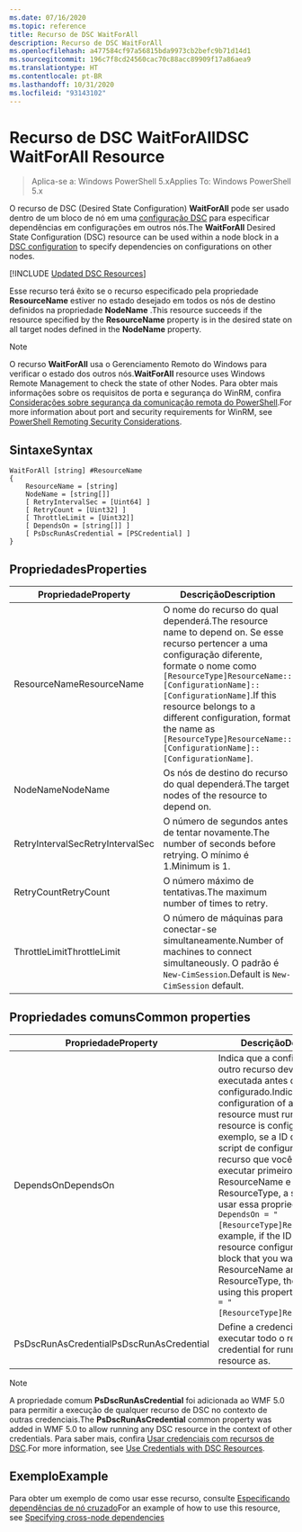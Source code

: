 ```yaml
---
ms.date: 07/16/2020
ms.topic: reference
title: Recurso de DSC WaitForAll
description: Recurso de DSC WaitForAll
ms.openlocfilehash: a477584cf97a56815bda9973cb2befc9b71d14d1
ms.sourcegitcommit: 196c7f8cd24560cac70c88acc89909f17a86aea9
ms.translationtype: HT
ms.contentlocale: pt-BR
ms.lasthandoff: 10/31/2020
ms.locfileid: "93143102"
---
```

# <a name="dsc-waitforall-resource"></a><span data-ttu-id="a9ed6-103">Recurso de DSC WaitForAll</span><span class="sxs-lookup"><span data-stu-id="a9ed6-103">DSC WaitForAll Resource</span></span>

> <span data-ttu-id="a9ed6-104">Aplica-se a: Windows PowerShell 5.x</span><span class="sxs-lookup"><span data-stu-id="a9ed6-104">Applies To: Windows PowerShell 5.x</span></span>

<span data-ttu-id="a9ed6-105">O recurso de DSC (Desired State Configuration) **WaitForAll** pode ser usado dentro de um bloco de nó em uma [configuração DSC](../../../configurations/configurations.md) para especificar dependências em configurações em outros nós.</span><span class="sxs-lookup"><span data-stu-id="a9ed6-105">The **WaitForAll** Desired State Configuration (DSC) resource can be used within a node block in a [DSC configuration](../../../configurations/configurations.md) to specify dependencies on configurations on other nodes.</span></span>

[!INCLUDE [Updated DSC Resources](../../../../../includes/dsc-resources.md)]

<span data-ttu-id="a9ed6-106">Esse recurso terá êxito se o recurso especificado pela propriedade **ResourceName** estiver no estado desejado em todos os nós de destino definidos na propriedade **NodeName** .</span><span class="sxs-lookup"><span data-stu-id="a9ed6-106">This resource succeeds if the resource specified by the **ResourceName** property is in the desired state on all target nodes defined in the **NodeName** property.</span></span>

> [!NOTE]
> <span data-ttu-id="a9ed6-107">O recurso **WaitForAll** usa o Gerenciamento Remoto do Windows para verificar o estado dos outros nós.</span><span class="sxs-lookup"><span data-stu-id="a9ed6-107">**WaitForAll** resource uses Windows Remote Management to check the state of other Nodes.</span></span> <span data-ttu-id="a9ed6-108">Para obter mais informações sobre os requisitos de porta e segurança do WinRM, confira [Considerações sobre segurança da comunicação remota do PowerShell](/powershell/scripting/learn/remoting/winrmsecurity).</span><span class="sxs-lookup"><span data-stu-id="a9ed6-108">For more information about port and security requirements for WinRM, see [PowerShell Remoting Security Considerations](/powershell/scripting/learn/remoting/winrmsecurity).</span></span>

## <a name="syntax"></a><span data-ttu-id="a9ed6-109">Sintaxe</span><span class="sxs-lookup"><span data-stu-id="a9ed6-109">Syntax</span></span>

```Syntax
WaitForAll [string] #ResourceName
{
    ResourceName = [string]
    NodeName = [string[]]
    [ RetryIntervalSec = [Uint64] ]
    [ RetryCount = [Uint32] ]
    [ ThrottleLimit = [Uint32]]
    [ DependsOn = [string[]] ]
    [ PsDscRunAsCredential = [PSCredential] ]
}
```

## <a name="properties"></a><span data-ttu-id="a9ed6-110">Propriedades</span><span class="sxs-lookup"><span data-stu-id="a9ed6-110">Properties</span></span>

|<span data-ttu-id="a9ed6-111">Propriedade</span><span class="sxs-lookup"><span data-stu-id="a9ed6-111">Property</span></span> |<span data-ttu-id="a9ed6-112">Descrição</span><span class="sxs-lookup"><span data-stu-id="a9ed6-112">Description</span></span> |
|---|---|
|<span data-ttu-id="a9ed6-113">ResourceName</span><span class="sxs-lookup"><span data-stu-id="a9ed6-113">ResourceName</span></span> |<span data-ttu-id="a9ed6-114">O nome do recurso do qual dependerá.</span><span class="sxs-lookup"><span data-stu-id="a9ed6-114">The resource name to depend on.</span></span> <span data-ttu-id="a9ed6-115">Se esse recurso pertencer a uma configuração diferente, formate o nome como `[ResourceType]ResourceName::[ConfigurationName]::[ConfigurationName]`.</span><span class="sxs-lookup"><span data-stu-id="a9ed6-115">If this resource belongs to a different configuration, format the name as `[ResourceType]ResourceName::[ConfigurationName]::[ConfigurationName]`.</span></span> |
|<span data-ttu-id="a9ed6-116">NodeName</span><span class="sxs-lookup"><span data-stu-id="a9ed6-116">NodeName</span></span> |<span data-ttu-id="a9ed6-117">Os nós de destino do recurso do qual dependerá.</span><span class="sxs-lookup"><span data-stu-id="a9ed6-117">The target nodes of the resource to depend on.</span></span> |
|<span data-ttu-id="a9ed6-118">RetryIntervalSec</span><span class="sxs-lookup"><span data-stu-id="a9ed6-118">RetryIntervalSec</span></span> |<span data-ttu-id="a9ed6-119">O número de segundos antes de tentar novamente.</span><span class="sxs-lookup"><span data-stu-id="a9ed6-119">The number of seconds before retrying.</span></span> <span data-ttu-id="a9ed6-120">O mínimo é 1.</span><span class="sxs-lookup"><span data-stu-id="a9ed6-120">Minimum is 1.</span></span> |
|<span data-ttu-id="a9ed6-121">RetryCount</span><span class="sxs-lookup"><span data-stu-id="a9ed6-121">RetryCount</span></span> |<span data-ttu-id="a9ed6-122">O número máximo de tentativas.</span><span class="sxs-lookup"><span data-stu-id="a9ed6-122">The maximum number of times to retry.</span></span> |
|<span data-ttu-id="a9ed6-123">ThrottleLimit</span><span class="sxs-lookup"><span data-stu-id="a9ed6-123">ThrottleLimit</span></span> |<span data-ttu-id="a9ed6-124">O número de máquinas para conectar-se simultaneamente.</span><span class="sxs-lookup"><span data-stu-id="a9ed6-124">Number of machines to connect simultaneously.</span></span> <span data-ttu-id="a9ed6-125">O padrão é `New-CimSession`.</span><span class="sxs-lookup"><span data-stu-id="a9ed6-125">Default is `New-CimSession` default.</span></span> |

## <a name="common-properties"></a><span data-ttu-id="a9ed6-126">Propriedades comuns</span><span class="sxs-lookup"><span data-stu-id="a9ed6-126">Common properties</span></span>

|<span data-ttu-id="a9ed6-127">Propriedade</span><span class="sxs-lookup"><span data-stu-id="a9ed6-127">Property</span></span> |<span data-ttu-id="a9ed6-128">Descrição</span><span class="sxs-lookup"><span data-stu-id="a9ed6-128">Description</span></span> |
|---|---|
|<span data-ttu-id="a9ed6-129">DependsOn</span><span class="sxs-lookup"><span data-stu-id="a9ed6-129">DependsOn</span></span> |<span data-ttu-id="a9ed6-130">Indica que a configuração de outro recurso deve ser executada antes de ele ser configurado.</span><span class="sxs-lookup"><span data-stu-id="a9ed6-130">Indicates that the configuration of another resource must run before this resource is configured.</span></span> <span data-ttu-id="a9ed6-131">Por exemplo, se a ID do bloco de script de configuração do recurso que você deseja executar primeiro for ResourceName e seu tipo for ResourceType, a sintaxe para usar essa propriedade será `DependsOn = "[ResourceType]ResourceName"`.</span><span class="sxs-lookup"><span data-stu-id="a9ed6-131">For example, if the ID of the resource configuration script block that you want to run first is ResourceName and its type is ResourceType, the syntax for using this property is `DependsOn = "[ResourceType]ResourceName"`.</span></span> |
|<span data-ttu-id="a9ed6-132">PsDscRunAsCredential</span><span class="sxs-lookup"><span data-stu-id="a9ed6-132">PsDscRunAsCredential</span></span> |<span data-ttu-id="a9ed6-133">Define a credencial para executar todo o recurso.</span><span class="sxs-lookup"><span data-stu-id="a9ed6-133">Sets the credential for running the entire resource as.</span></span> |

> [!NOTE]
> <span data-ttu-id="a9ed6-134">A propriedade comum **PsDscRunAsCredential** foi adicionada ao WMF 5.0 para permitir a execução de qualquer recurso de DSC no contexto de outras credenciais.</span><span class="sxs-lookup"><span data-stu-id="a9ed6-134">The **PsDscRunAsCredential** common property was added in WMF 5.0 to allow running any DSC resource in the context of other credentials.</span></span> <span data-ttu-id="a9ed6-135">Para saber mais, confira [Usar credenciais com recursos de DSC](../../../configurations/runasuser.md).</span><span class="sxs-lookup"><span data-stu-id="a9ed6-135">For more information, see [Use Credentials with DSC Resources](../../../configurations/runasuser.md).</span></span>

## <a name="example"></a><span data-ttu-id="a9ed6-136">Exemplo</span><span class="sxs-lookup"><span data-stu-id="a9ed6-136">Example</span></span>

<span data-ttu-id="a9ed6-137">Para obter um exemplo de como usar esse recurso, consulte [Especificando dependências de nó cruzado](../../../configurations/crossNodeDependencies.md)</span><span class="sxs-lookup"><span data-stu-id="a9ed6-137">For an example of how to use this resource, see [Specifying cross-node dependencies](../../../configurations/crossNodeDependencies.md)</span></span>
